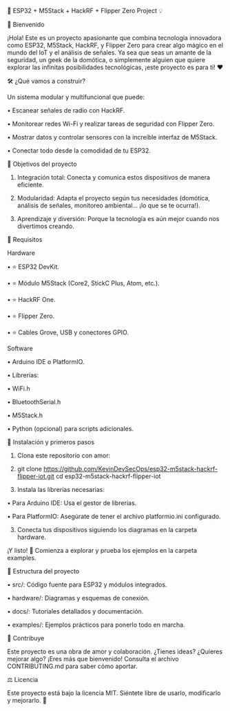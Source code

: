 🚀 ESP32 + M5Stack + HackRF + Flipper Zero Project 💡

🌟 Bienvenido

¡Hola! Este es un proyecto apasionante que combina tecnología innovadora como ESP32, M5Stack, HackRF, y Flipper Zero para crear algo mágico en el mundo del IoT y el análisis de señales. Ya sea que seas un amante de la seguridad, un geek de la domótica, o simplemente alguien que quiere explorar las infinitas posibilidades tecnológicas, ¡este proyecto es para ti! ❤️

🛠️ ¿Qué vamos a construir?

Un sistema modular y multifuncional que puede:

• Escanear señales de radio con HackRF.

• Monitorear redes Wi-Fi y realizar tareas de seguridad con Flipper Zero.

• Mostrar datos y controlar sensores con la increíble interfaz de M5Stack.

• Conectar todo desde la comodidad de tu ESP32.

🎯 Objetivos del proyecto

1. Integración total: Conecta y comunica estos dispositivos de manera eficiente.

2. Modularidad: Adapta el proyecto según tus necesidades (domótica, análisis de señales, monitoreo ambiental… ¡lo que se te ocurra!).

3. Aprendizaje y diversión: Porque la tecnología es aún mejor cuando nos divertimos creando.

💾 Requisitos

Hardware

• ⭐ ESP32 DevKit.

• ⭐ Módulo M5Stack (Core2, StickC Plus, Atom, etc.).

• ⭐ HackRF One.

• ⭐ Flipper Zero.

• ⭐ Cables Grove, USB y conectores GPIO.

Software

• Arduino IDE o PlatformIO.

• Librerías:

• WiFi.h

• BluetoothSerial.h

• M5Stack.h

• Python (opcional) para scripts adicionales.

🚀 Instalación y primeros pasos

1. Clona este repositorio con amor:
2. git clone https://github.com/KevinDevSecOps/esp32-m5stack-hackrf-flipper-iot.git
cd esp32-m5stack-hackrf-flipper-iot

2. Instala las librerías necesarias:

• Para Arduino IDE: Usa el gestor de librerías.

• Para PlatformIO: Asegúrate de tener el archivo platformio.ini configurado.

3. Conecta tus dispositivos siguiendo los diagramas en la carpeta hardware.

¡Y listo! 🌟 Comienza a explorar y prueba los ejemplos en la carpeta examples.

📂 Estructura del proyecto

• src/: Código fuente para ESP32 y módulos integrados.

• hardware/: Diagramas y esquemas de conexión.

• docs/: Tutoriales detallados y documentación.

• examples/: Ejemplos prácticos para ponerlo todo en marcha.

🤝 Contribuye

Este proyecto es una obra de amor y colaboración. ¿Tienes ideas? ¿Quieres mejorar algo? ¡Eres más que bienvenido! Consulta el archivo CONTRIBUTING.md para saber cómo aportar.

⚖️ Licencia

Este proyecto está bajo la licencia MIT. Siéntete libre de usarlo, modificarlo y mejorarlo. 🌈
